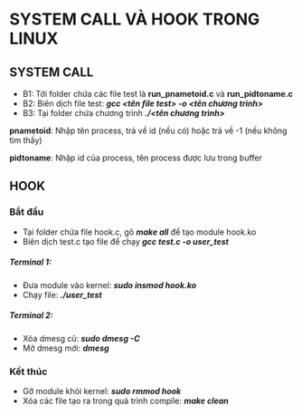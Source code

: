 # SYSTEM CALL VÀ HOOK TRONG LINUX

## SYSTEM CALL
* B1: Tới folder chứa các file test là **run_pnametoid.c** và **run_pidtoname.c**
* B2: Biên dịch file test:
        ***gcc <tên file test> -o <tên chương trình>***
* B3: Tại folder chứa chương trình
        ***./<tên chương trình>***

**pnametoid**: Nhập tên process, trả về id (nếu có) hoặc trả về -1 (nếu không tìm thấy)

**pidtoname**: Nhập id của process, tên process được lưu trong buffer

## HOOK
### Bắt đầu
* Tại folder chứa file hook.c, gõ ***make all*** để tạo module hook.ko
* Biên dịch test.c tạo file để chạy
        ***gcc test.c -o user_test***
##### Terminal 1:
* Đưa module vào kernel: ***sudo insmod hook.ko***
* Chạy file: ***./user_test***
##### Terminal 2:
* Xóa dmesg cũ: ***sudo dmesg -C***
* Mở dmesg mới: ***dmesg***
### Kết thúc
* Gỡ module khỏi kernel: ***sudo rmmod hook***
* Xóa các file tạo ra trong quá trình compile: ***make clean***
